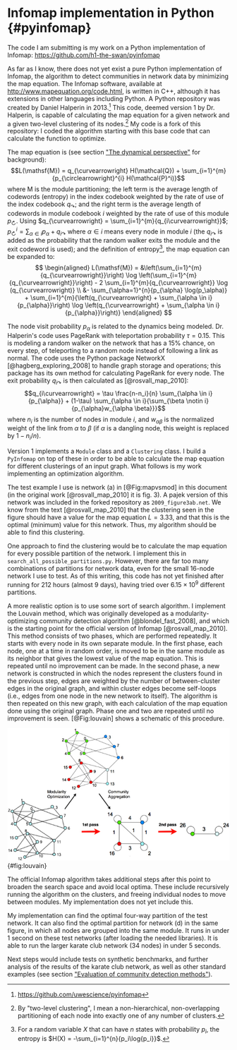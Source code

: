 # Infomap implementation in Python {#pyinfomap}

[](#pyinfomap)

The code I am submitting is my work on a Python implementation of Infomap: <https://github.com/h1-the-swan/pyinfomap>

As far as I know, there does not yet exist a pure Python implementation of Infomap, the algorithm to detect communities in network data by minimizing the map equation. The Infomap software, available at <http://www.mapequation.org/code.html>, is written in C++, although it has extensions in other languages including Python. A Python repository was created by Daniel Halperin in 2013.[^uwescience-repo] This code, deemed version 1 by Dr. Halperin, is capable of calculating the map equation for a given network and a given two-level clustering of its nodes.[^twolevel] My code is a fork of this repository: I coded the algorithm starting with this base code that can calculate the function to optimize.

[^uwescience-repo]: <https://github.com/uwescience/pyinfomap>

[^twolevel]: By "two-level clustering", I mean a non-hierarchical, non-overlapping partitioning of each node into exactly one of any number of clusters.

The map equation is (see section ["The dynamical perspective"](#the-dynamical-perspective) for background):
$$L(\mathsf{M}) = q_{\curvearrowright} H(\mathcal{Q}) + \sum_{i=1}^{m}{p_{\circlearrowright}^{i} H(\mathcal{P}^i)}$$
where $\mathsf{M}$ is the module partitioning; the left term is the average length of codewords (entropy) in the index codebook weighted by the rate of use of the index codebook $q_{\curvearrowright}$; and the right term is the average length of codewords in module codebook $i$ weighted by the rate of use of this module $p_{\circlearrowright}$. Using $q_{\curvearrowright} = \sum_{i=1}^{m}{q_{i\curvearrowright}}$; $p_{\circlearrowright}^{i} = \sum_{\alpha \in i}{p_{\alpha}} + q_{i\curvearrowright}$ where $\alpha \in i$ means every node in module $i$ (the $q_{i\curvearrowright}$ is added as the probability that the random walker exits the module and the exit codeword is used); and the definition of entropy[^entropydef], the map equation can be expanded to:
$$
\begin{aligned}
L(\mathsf{M}) = &\left(\sum_{i=1}^{m}{q_{\curvearrowright}}\right) 
										\log \left(\sum_{i=1}^{m}{q_{\curvearrowright}}\right)
										- 2 \sum_{i=1}^{m}{q_{\curvearrowright}} \log (q_{\curvearrowright)} \\
								&- \sum_{\alpha=1}^{n}{p_{\alpha} \log(p_\alpha)}
										+ \sum_{i=1}^{m}{\left(q_{\curvearrowright} + \sum_{\alpha \in i}{p_{\alpha}}\right) \log \left(q_{\curvearrowright} + \sum_{\alpha \in i}{p_{\alpha}}\right)}
\end{aligned}
$$

[^entropydef]: For a random variable $X$ that can have $n$ states with probability $p_i$, the entropy is $H(X) = -\sum_{i=1}^{n}{p_i\log{p_i}}$.

The node visit probability $p_{\alpha}$ is related to the dynamics being modeled. Dr. Halperin's code uses PageRank with teleportation probability $\tau = 0.15$. This is modeling a random walker on the network that has a 15% chance, on every step, of teleporting to a random node instead of following a link as normal. The code uses the Python package NetworkX [@hagberg_exploring_2008] to handle graph storage and operations; this package has its own method for calculating PageRank for every node. The exit probability $q_{i\curvearrowright}$ is then calculated as [@rosvall_map_2010]:
$$q_{i\curvearrowright} = \tau \frac{n-n_i}{n} \sum_{\alpha \in i}{p_{\alpha}} + (1-\tau) \sum_{\alpha \in i}{\sum_{\beta \notin i}{p_{\alpha}w_{\alpha \beta}}}$$
where $n_i$ is the number of nodes in module $i$, and $w_{\alpha \beta}$ is the normalized weight of the link from $\alpha$ to $\beta$ (if $\alpha$ is a dangling node, this weight is replaced by $1-n_i/n$).

Version 1 implements a `Module` class and a `Clustering` class. I build a `PyInfomap` on top of these in order to be able to calculate the map equation for different clusterings of an input graph. What follows is my work implementing an optimization algorithm.

The test example I use is network (a) in [@Fig:mapvsmod] in this document (in the original work [@rosvall_map_2010] it is fig. 3). A pajek version of this network was included in the forked repository as `2009_figure3ab.net`. We know from the text [@rosvall_map_2010] that the clustering seen in the figure should have a value for the map equation $L = 3.33$, and that this is the optimal (minimum) value for this network. Thus, my algorithm should be able to find this clustering.

One approach to find the clustering would be to calculate the map equation for every possible partition of the network. I implement this in `search_all_possible_partitions.py`. However, there are far too many combinations of partitions for network data, even for the small 16-node network I use to test. As of this writing, this code has not yet finished after running for 212 hours (almost 9 days), having tried over $6.15 \times 10^9$ different partitions.

A more realistic option is to use some sort of search algorithm. I implement the Louvain method, which was originally developed as a modularity-optimizing community detection algorithm [@blondel_fast_2008], and which is the starting point for the official version of Infomap [@rosvall_map_2010]. This method consists of two phases, which are performed repeatedly. It starts with every node in its own separate module. In the first phase, each node, one at a time in random order, is moved to be in the same module as its neighbor that gives the lowest value of the map equation. This is repeated until no improvement can be made. In the second phase, a new network is constructed in which the nodes represent the clusters found in the previous step, edges are weighted by the number of between-cluster edges in the original graph, and within cluster edges become self-loops (i.e., edges from one node in the new network to itself). The algorithm is then repeated on this new graph, with each calculation of the map equation done using the original graph. Phase one and two are repeated until no improvement is seen. [@Fig:louvain] shows a schematic of this procedure.

![Schematic of the Louvain algorithm from [@blondel_fast_2008]. Each pass consists of a phase in which local merges of communities are made to optimize the objective function, and a phase in which a new meta-graph is constructed with the communities as nodes. The two phases are repeated until no improvement is found.](img/blondel2008_fig1_louvain.jpg){#fig:louvain}

The official Infomap algorithm takes additional steps after this point to broaden the search space and avoid local optima. These include recursively running the algorithm on the clusters, and freeing individual nodes to move between modules. My implementation does not yet include this.

My implementation can find the optimal four-way partition of the test network. It can also find the optimal partition for network (d) in the same figure, in which all nodes are grouped into the same module. It runs in under 1 second on these test networks (after loading the needed libraries). It is able to run the larger karate club network (34 nodes) in under 5 seconds.

Next steps would include tests on synthetic benchmarks, and further analysis of the results of the karate club network, as well as other standard examples (see section ["Evaluation of community detection methods"](#evaluation)).
